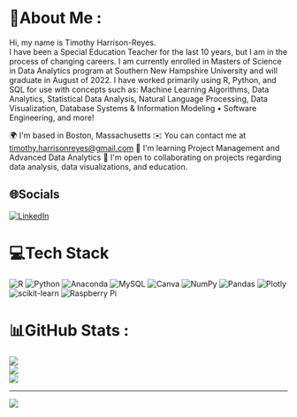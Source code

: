 # 💫About Me :
Hi, my name is Timothy Harrison-Reyes.  
I have been a Special Education Teacher for the last 10 years, but I am in the process of changing careers. I am currently enrolled in Masters of Science in Data Analytics program at Southern New Hampshire University and will graduate in August of 2022. I have worked primarily using R, Python, and SQL for use with concepts such as: Machine Learning Algorithms, Data Analytics, Statistical Data Analysis, Natural Language Processing, Data Visualization, Database Systems & Information Modeling • Software Engineering, and more!

🌍  I'm based in Boston, Massachusetts
✉️  You can contact me at timothy.harrisonreyes@gmail.com
🧠  I'm learning Project Management and Advanced Data Analytics
🤝  I'm open to collaborating on projects regarding data analysis, data visualizations, and education.


## 🌐Socials
[![LinkedIn](https://img.shields.io/badge/LinkedIn-%230077B5.svg?logo=linkedin&logoColor=white)](https://linkedin.com/in/https://www.linkedin.com/in/tharrisonreyes/) 

# 💻Tech Stack
![R](https://img.shields.io/badge/r-%23276DC3.svg?style=plastic&logo=r&logoColor=white) ![Python](https://img.shields.io/badge/python-3670A0?style=plastic&logo=python&logoColor=ffdd54) ![Anaconda](https://img.shields.io/badge/Anaconda-%2344A833.svg?style=plastic&logo=anaconda&logoColor=white) ![MySQL](https://img.shields.io/badge/mysql-%2300f.svg?style=plastic&logo=mysql&logoColor=white) ![Canva](https://img.shields.io/badge/Canva-%2300C4CC.svg?style=plastic&logo=Canva&logoColor=white) ![NumPy](https://img.shields.io/badge/numpy-%23013243.svg?style=plastic&logo=numpy&logoColor=white) ![Pandas](https://img.shields.io/badge/pandas-%23150458.svg?style=plastic&logo=pandas&logoColor=white) ![Plotly](https://img.shields.io/badge/Plotly-%233F4F75.svg?style=plastic&logo=plotly&logoColor=white) ![scikit-learn](https://img.shields.io/badge/scikit--learn-%23F7931E.svg?style=plastic&logo=scikit-learn&logoColor=white) ![Raspberry Pi](https://img.shields.io/badge/-RaspberryPi-C51A4A?style=plastic&logo=Raspberry-Pi)
# 📊GitHub Stats :
![](https://github-readme-stats.vercel.app/api?username=MrHarrison-Reyes&theme=gotham&hide_border=false&include_all_commits=false&count_private=false)<br/>
![](https://github-readme-streak-stats.herokuapp.com/?user=MrHarrison-Reyes&theme=gotham&hide_border=false)<br/>
![](https://github-readme-stats.vercel.app/api/top-langs/?username=MrHarrison-Reyes&theme=gotham&hide_border=false&include_all_commits=false&count_private=false&layout=compact)

---
[![](https://visitcount.itsvg.in/api?id=MrHarrison-Reyes&icon=0&color=0)](https://visitcount.itsvg.in)
